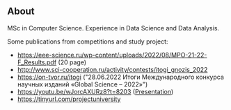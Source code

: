 ## About
MSc in Computer Science. Experience in Data Science and Data Analysis.


Some publications from competitions and study project:
- https://eee-science.ru/wp-content/uploads/2022/08/MPO-21-22-F_Results.pdf (20 page)
- http://www.sci-cooperation.ru/activity/contests/itogi_gnozis_2022
- https://on-tvor.ru/itogi ("28.06.2022 Итоги Международного конкурса научных изданий «Global Science – 2022»")
- https://youtu.be/wJorcAXURz8?t=8203 ([Presentation](https://github.com/EnterSub/Other_Projects/blob/main/Presentation_ImageFinder.pdf))
- https://tinyurl.com/projectuniversity
